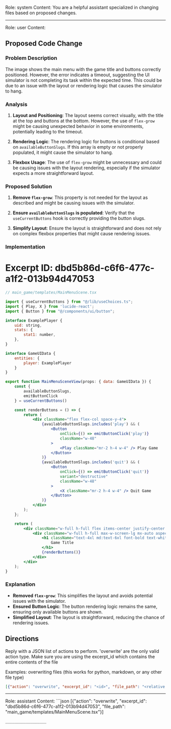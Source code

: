 Role: system
Content: You are a helpful assistant specialized in changing files based on proposed changes.
__________________
Role: user
Content: 
## Proposed Code Change
### Problem Description

The image shows the main menu with the game title and buttons correctly positioned. However, the error indicates a timeout, suggesting the UI simulator is not completing its task within the expected time. This could be due to an issue with the layout or rendering logic that causes the simulator to hang.

### Analysis

1. **Layout and Positioning**: The layout seems correct visually, with the title at the top and buttons at the bottom. However, the use of `flex-grow` might be causing unexpected behavior in some environments, potentially leading to the timeout.

2. **Rendering Logic**: The rendering logic for buttons is conditional based on `availableButtonSlugs`. If this array is empty or not properly populated, it might cause the simulator to hang.

3. **Flexbox Usage**: The use of `flex-grow` might be unnecessary and could be causing issues with the layout rendering, especially if the simulator expects a more straightforward layout.

### Proposed Solution

1. **Remove `flex-grow`**: This property is not needed for the layout as described and might be causing issues with the simulator.

2. **Ensure `availableButtonSlugs` is populated**: Verify that the `useCurrentButtons` hook is correctly providing the button slugs.

3. **Simplify Layout**: Ensure the layout is straightforward and does not rely on complex flexbox properties that might cause rendering issues.

### Implementation

# Excerpt ID: dbd5b86d-c6f6-477c-a1f2-013b94d47053
```jsx
// main_game/templates/MainMenuScene.tsx

import { useCurrentButtons } from "@/lib/useChoices.ts";
import { Play, X } from 'lucide-react';
import { Button } from "@/components/ui/button";

interface ExamplePlayer {
    uid: string,
    stats: {
        stat1: number,
    },
}

interface GameUIData {
    entities: {
        player: ExamplePlayer
    }
}

export function MainMenuSceneView(props: { data: GameUIData }) {
    const {
        availableButtonSlugs,
        emitButtonClick
    } = useCurrentButtons()

    const renderButtons = () => {
        return (
            <div className="flex flex-col space-y-4">
                {availableButtonSlugs.includes('play') && (
                    <Button
                        onClick={() => emitButtonClick('play')}
                        className="w-48"
                    >
                        <Play className="mr-2 h-4 w-4" /> Play Game
                    </Button>
                )}
                {availableButtonSlugs.includes('quit') && (
                    <Button
                        onClick={() => emitButtonClick('quit')}
                        variant="destructive"
                        className="w-48"
                    >
                        <X className="mr-2 h-4 w-4" /> Quit Game
                    </Button>
                )}
            </div>
        );
    };

    return (
        <div className="w-full h-full flex items-center justify-center bg-gray-900">
            <div className="w-full h-full max-w-screen-lg mx-auto aspect-video bg-gradient-to-b from-blue-900 to-blue-700 flex flex-col items-center justify-between p-8">
                <h1 className="text-4xl md:text-6xl font-bold text-white mt-16">
                    Game Title
                </h1>
                {renderButtons()}
            </div>
        </div>
    );
}
```

### Explanation

- **Removed `flex-grow`**: This simplifies the layout and avoids potential issues with the simulator.
- **Ensured Button Logic**: The button rendering logic remains the same, ensuring only available buttons are shown.
- **Simplified Layout**: The layout is straightforward, reducing the chance of rendering issues.

## Directions
Reply with a JSON list of actions to perform. 'overwrite' are the only valid action type. 
Make sure you are using the excerpt_id which contains the entire contents of the file

Examples:
overwriting files (this works for python, markdown, or any other file type)
```json output_example1
[{"action": "overwrite", "excerpt_id": "<id>", "file_path": "<relative file path>"}]
```

__________________
Role: assistant
Content: ```json
[{"action": "overwrite", "excerpt_id": "dbd5b86d-c6f6-477c-a1f2-013b94d47053", "file_path": "main_game/templates/MainMenuScene.tsx"}]
```
__________________

